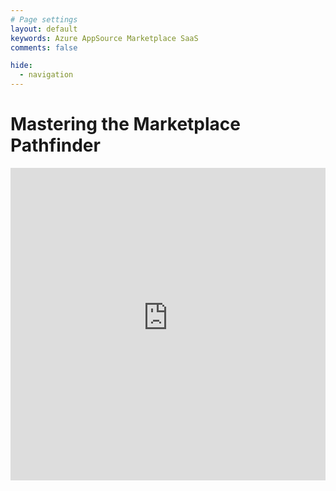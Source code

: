 ```yaml
---
# Page settings
layout: default
keywords: Azure AppSource Marketplace SaaS
comments: false

hide:
  - navigation
---
```


# Mastering the Marketplace Pathfinder

<iframe src="https://web.powerva.microsoft.com/environments/bcad62e7-415a-4940-8146-4248ca94e224/bots/new_bot_26502aa7d017484a9307e0f09788f489/webchat" 
    frameborder="0" 
    style="width: 100%; height: 500px;">
</iframe>